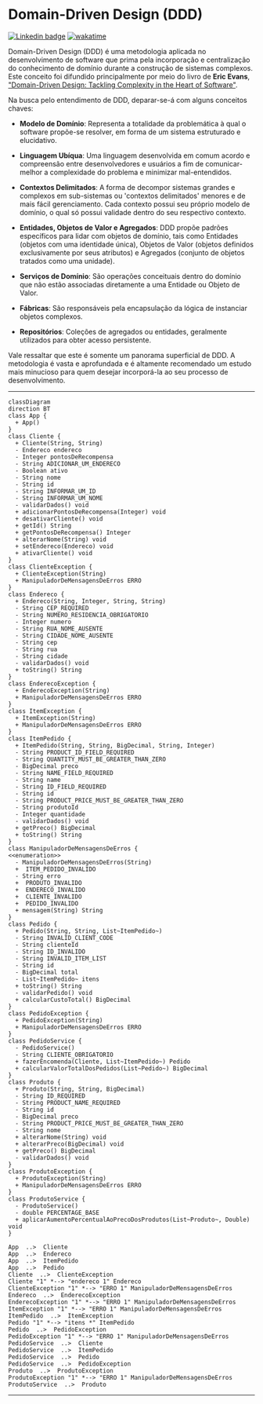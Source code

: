 # Domain-Driven Design (DDD) 
[![Linkedin badge](https://img.shields.io/badge/-Linkedin-blue?flat-square&logo=Linkedin&logoColor=white&link=https://www.linkedin.com/in/diego-neves-224208177/)](https://www.linkedin.com/in/diego-neves-224208177/)
[![wakatime](https://wakatime.com/badge/user/018bea20-dbbc-48e2-b101-5415903acf5a/project/018cdb7e-7b9a-450a-bb76-ac938c307675.svg)](https://wakatime.com/@diegosneves)

Domain-Driven Design (DDD) é uma metodologia aplicada no desenvolvimento de software que prima pela incorporação e centralização do conhecimento de domínio durante a construção de sistemas complexos. 
Este conceito foi difundido principalmente por meio do livro de **Eric Evans**, ["Domain-Driven Design: Tackling Complexity in the Heart of Software"](https://www.amazon.com/Domain-Driven-Design-Tackling-Complexity-Software/dp/0321125215).

Na busca pelo entendimento de DDD, deparar-se-á com alguns conceitos chaves:

- **Modelo de Domínio**: Representa a totalidade da problemática à qual o software propõe-se resolver, em forma de um sistema estruturado e elucidativo.

- **Linguagem Ubíqua**: Uma linguagem desenvolvida em comum acordo e compreensão entre desenvolvedores e usuários a fim de comunicar-melhor a complexidade do problema e minimizar mal-entendidos.

- **Contextos Delimitados**: A forma de decompor sistemas grandes e complexos em sub-sistemas ou 'contextos delimitados' menores e de mais fácil gerenciamento. Cada contexto possui seu próprio modelo de domínio, o qual só possui validade dentro do seu respectivo contexto.

- **Entidades, Objetos de Valor e Agregados**: DDD propõe padrões específicos para lidar com objetos de domínio, tais como Entidades (objetos com uma identidade única), Objetos de Valor (objetos definidos exclusivamente por seus atributos) e Agregados (conjunto de objetos tratados como uma unidade).

- **Serviços de Domínio**: São operações conceituais dentro do domínio que não estão associadas diretamente a uma Entidade ou Objeto de Valor.

- **Fábricas**: São responsáveis pela encapsulação da lógica de instanciar objetos complexos.

- **Repositórios**: Coleções de agregados ou entidades, geralmente utilizados para obter acesso persistente.

Vale ressaltar que este é somente um panorama superficial de DDD. A metodologia é vasta e aprofundada e é altamente recomendado um estudo mais minucioso para quem desejar incorporá-la ao seu processo de desenvolvimento.

---

```mermaid
classDiagram
direction BT
class App { 
  + App() 
}
class Cliente {
  + Cliente(String, String) 
  - Endereco endereco
  - Integer pontosDeRecompensa
  - String ADICIONAR_UM_ENDERECO
  - Boolean ativo
  - String nome
  - String id
  - String INFORMAR_UM_ID
  - String INFORMAR_UM_NOME
  - validarDados() void
  + adicionarPontosDeRecompensa(Integer) void
  + desativarCliente() void
  + getId() String
  + getPontosDeRecompensa() Integer
  + alterarNome(String) void
  + setEndereco(Endereco) void
  + ativarCliente() void
}
class ClienteException {
  + ClienteException(String) 
  + ManipuladorDeMensagensDeErros ERRO
}
class Endereco {
  + Endereco(String, Integer, String, String) 
  - String CEP_REQUIRED
  - String NUMERO_RESIDENCIA_OBRIGATORIO
  - Integer numero
  - String RUA_NOME_AUSENTE
  - String CIDADE_NOME_AUSENTE
  - String cep
  - String rua
  - String cidade
  - validarDados() void
  + toString() String
}
class EnderecoException {
  + EnderecoException(String) 
  + ManipuladorDeMensagensDeErros ERRO
}
class ItemException {
  + ItemException(String) 
  + ManipuladorDeMensagensDeErros ERRO
}
class ItemPedido {
  + ItemPedido(String, String, BigDecimal, String, Integer) 
  - String PRODUCT_ID_FIELD_REQUIRED
  - String QUANTITY_MUST_BE_GREATER_THAN_ZERO
  - BigDecimal preco
  - String NAME_FIELD_REQUIRED
  - String name
  - String ID_FIELD_REQUIRED
  - String id
  - String PRODUCT_PRICE_MUST_BE_GREATER_THAN_ZERO
  - String produtoId
  - Integer quantidade
  - validarDados() void
  + getPreco() BigDecimal
  + toString() String
}
class ManipuladorDeMensagensDeErros {
<<enumeration>>
  - ManipuladorDeMensagensDeErros(String) 
  +  ITEM_PEDIDO_INVALIDO
  - String erro
  +  PRODUTO_INVALIDO
  +  ENDERECO_INVALIDO
  +  CLIENTE_INVALIDO
  +  PEDIDO_INVALIDO
  + mensagem(String) String
}
class Pedido {
  + Pedido(String, String, List~ItemPedido~) 
  - String INVALID_CLIENT_CODE
  - String clienteId
  - String ID_INVALIDO
  - String INVALID_ITEM_LIST
  - String id
  - BigDecimal total
  - List~ItemPedido~ itens
  + toString() String
  - validarPedido() void
  + calcularCustoTotal() BigDecimal
}
class PedidoException {
  + PedidoException(String) 
  + ManipuladorDeMensagensDeErros ERRO
}
class PedidoService {
  - PedidoService() 
  - String CLIENTE_OBRIGATORIO
  + fazerEncomenda(Cliente, List~ItemPedido~) Pedido
  + calcularValorTotalDosPedidos(List~Pedido~) BigDecimal
}
class Produto {
  + Produto(String, String, BigDecimal) 
  - String ID_REQUIRED
  - String PRODUCT_NAME_REQUIRED
  - String id
  - BigDecimal preco
  - String PRODUCT_PRICE_MUST_BE_GREATER_THAN_ZERO
  - String nome
  + alterarNome(String) void
  + alterarPreco(BigDecimal) void
  + getPreco() BigDecimal
  - validarDados() void
}
class ProdutoException {
  + ProdutoException(String) 
  + ManipuladorDeMensagensDeErros ERRO
}
class ProdutoService {
  - ProdutoService() 
  - double PERCENTAGE_BASE
  + aplicarAumentoPercentualAoPrecoDosProdutos(List~Produto~, Double) void
}

App  ..>  Cliente 
App  ..>  Endereco 
App  ..>  ItemPedido 
App  ..>  Pedido 
Cliente  ..>  ClienteException 
Cliente "1" *--> "endereco 1" Endereco 
ClienteException "1" *--> "ERRO 1" ManipuladorDeMensagensDeErros 
Endereco  ..>  EnderecoException 
EnderecoException "1" *--> "ERRO 1" ManipuladorDeMensagensDeErros 
ItemException "1" *--> "ERRO 1" ManipuladorDeMensagensDeErros 
ItemPedido  ..>  ItemException 
Pedido "1" *--> "itens *" ItemPedido 
Pedido  ..>  PedidoException 
PedidoException "1" *--> "ERRO 1" ManipuladorDeMensagensDeErros 
PedidoService  ..>  Cliente 
PedidoService  ..>  ItemPedido 
PedidoService  ..>  Pedido 
PedidoService  ..>  PedidoException 
Produto  ..>  ProdutoException 
ProdutoException "1" *--> "ERRO 1" ManipuladorDeMensagensDeErros 
ProdutoService  ..>  Produto 
```

---
